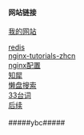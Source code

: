 #### 网站链接 ####

<a href="http://121.41.165.189/">我的网站</a>

<a href= "https://www.redis.net.cn/" >redis</a><br>
<a href="/agentzh-nginx-tutorials-zhcn.pdf" >nginx-tutorials-zhcn</a><br>
<a href="https://www.cnblogs.com/lywJ/p/10710361.html">nginx配置</a> <br>
<a href="https://www.zhixi.com/">知犀</a> <br>
<a href="https://www.lzpan.com/">懒盘搜索</a><br>
<a href="http://33.agilestudio.cn/">33台词</a><br>
<a href="http://33.agilestudio.cn/">后续</a><br>
<a href=""></a><br>
#####ybc#####
